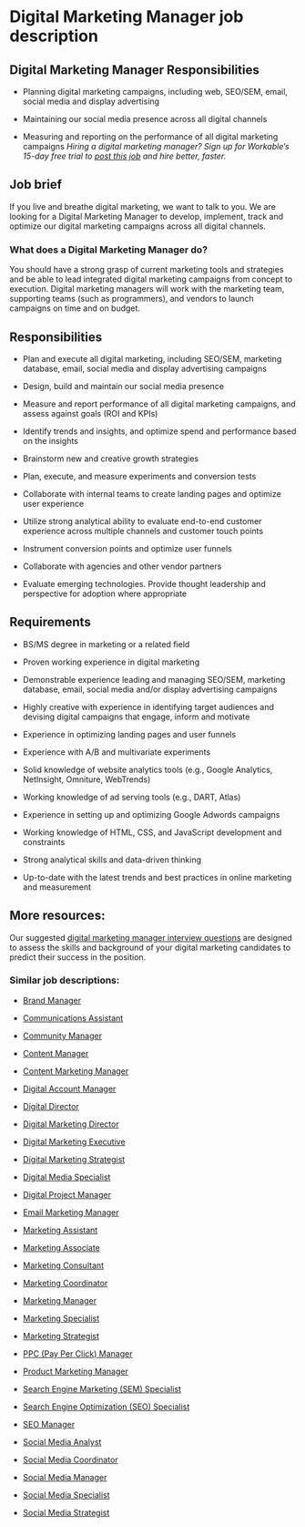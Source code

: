 # Digital Marketing Manager job description


## Digital Marketing Manager Responsibilities
* Planning digital marketing campaigns, including web, SEO/SEM, email, social media and display advertising

* Maintaining our social media presence across all digital channels

* Measuring and reporting on the performance of all digital marketing campaigns
<em>Hiring a digital marketing manager? Sign up for Workable’s 15-day free trial to <a href="https://www.workable.com/post-jobs-for-free/customize?wid=226&amp;utm_page=digital-marketing-manager-job-description&amp;utm_program=ad-unit-right&amp;utm_tracking=job-descriptions-marketing-job-descriptions">post this job</a> and hire better, faster.</em>


## Job brief

If you live and breathe digital marketing, we want to talk to you. We are looking for a Digital Marketing Manager to develop, implement, track and optimize our digital marketing campaigns across all digital channels.
### What does a Digital Marketing Manager do?
You should have a strong grasp of current marketing tools and strategies and be able to lead integrated digital marketing campaigns from concept to execution. Digital marketing managers will work with the marketing team, supporting teams (such as programmers), and vendors to launch campaigns on time and on budget.


## Responsibilities

* Plan and execute all digital marketing, including SEO/SEM, marketing database, email, social media and display advertising campaigns

* Design, build and maintain our social media presence

* Measure and report performance of all digital marketing campaigns, and assess against goals (ROI and KPIs)

* Identify trends and insights, and optimize spend and performance based on the insights

* Brainstorm new and creative growth strategies

* Plan, execute, and measure experiments and conversion tests

* Collaborate with internal teams to create landing pages and optimize user experience

* Utilize strong analytical ability to evaluate end-to-end customer experience across multiple channels and customer touch points

* Instrument conversion points and optimize user funnels

* Collaborate with agencies and other vendor partners

* Evaluate emerging technologies. Provide thought leadership and perspective for adoption where appropriate


## Requirements

* BS/MS degree in marketing or a related field

* Proven working experience in digital marketing

* Demonstrable experience leading and managing SEO/SEM, marketing database, email, social media and/or display advertising campaigns

* Highly creative with experience in identifying target audiences and devising digital campaigns that engage, inform and motivate

* Experience in optimizing landing pages and user funnels

* Experience with A/B and multivariate experiments

* Solid knowledge of website analytics tools (e.g., Google Analytics, NetInsight, Omniture, WebTrends)

* Working knowledge of ad serving tools (e.g., DART, Atlas)

* Experience in setting up and optimizing Google Adwords campaigns

* Working knowledge of HTML, CSS, and JavaScript development and constraints

* Strong analytical skills and data-driven thinking

* Up-to-date with the latest trends and best practices in online marketing and measurement

## More resources:
Our suggested <a href="https://resources.workable.com/digital-marketing-manager-interview-questions">digital marketing manager interview questions</a> are designed to assess the skills and background of your digital marketing candidates to predict their success in the position.
### Similar job descriptions:
* <a href="https://resources.workable.com/brand-manager-job-description">Brand Manager</a>

* <a href="https://resources.workable.com/communications-assistant-job-description">Communications Assistant</a>

* <a href="https://resources.workable.com/community-manager-job-description">Community Manager</a>

* <a href="https://resources.workable.com/content-manager-job-description">Content Manager</a>

* <a href="https://resources.workable.com/content-marketing-manager-job-description">Content Marketing Manager</a>

* <a href="https://resources.workable.com/digital-account-manager-job-description">Digital Account Manager</a>

* <a href="https://resources.workable.com/digital-director-job-description">Digital Director</a>

* <a href="https://resources.workable.com/digital-marketing-director-job-description">Digital Marketing Director</a>

* <a href="https://resources.workable.com/digital-marketing-executive-job-description">Digital Marketing Executive</a>

* <a href="https://resources.workable.com/digital-marketing-strategist-job-description">Digital Marketing Strategist</a>

* <a href="https://resources.workable.com/digital-media-specialist-job-description">Digital Media Specialist</a>

* <a href="https://resources.workable.com/digital-project-manager-job-description">Digital Project Manager</a>

* <a href="https://resources.workable.com/email-marketing-manager-job-description">Email Marketing Manager</a>

* <a href="https://resources.workable.com/marketing-assistant-job-description">Marketing Assistant</a>

* <a href="https://resources.workable.com/marketing-associate-job-description">Marketing Associate</a>

* <a href="https://resources.workable.com/marketing-consultant-job-description">Marketing Consultant</a>

* <a href="https://resources.workable.com/marketing-coordinator-job-description">Marketing Coordinator</a>

* <a href="https://resources.workable.com/marketing-manager-job-description">Marketing Manager</a>

* <a href="https://resources.workable.com/marketing-specialist-job-description">Marketing Specialist</a>

* <a href="https://resources.workable.com/marketing-strategist-job-description">Marketing Strategist</a>

* <a href="https://resources.workable.com/ppc-manager-job-description">PPC (Pay Per Click) Manager</a>

* <a href="https://resources.workable.com/product-marketing-manager-job-description">Product Marketing Manager</a>

* <a href="https://resources.workable.com/sem-specialist-job-description">Search Engine Marketing (SEM) Specialist</a>

* <a href="https://resources.workable.com/search-engine-marketing-specialist-job-description">Search Engine Optimization (SEO) Specialist</a>

* <a href="https://resources.workable.com/seo-manager-job-description">SEO Manager</a>

* <a href="https://resources.workable.com/social-media-analyst-job-description">Social Media Analyst</a>

* <a href="https://resources.workable.com/social-media-coordinator-job-description">Social Media Coordinator</a>

* <a href="https://resources.workable.com/social-media-manager-job-description">Social Media Manager</a>

* <a href="https://resources.workable.com/social-media-specialist-job-description">Social Media Specialist</a>

* <a href="https://resources.workable.com/social-media-strategist-job-description">Social Media Strategist</a>
        
